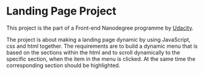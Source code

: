 # Landing Page Project

This project is the part of a Front-end Nanodegree programme by [Udacity](https://www.udacity.com/).

The project is about making a landing page dynamic by using JavaScript, css and html together. The requirements are to build a dynamic menu that is based on the sections within the html and to scroll dynamically to the specific section, when the item in the menu is clicked. At the same time the corresponding section should be highlighted. 
